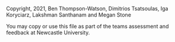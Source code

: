 Copyright, 2021, Ben Thompson-Watson, Dimitrios Tsatsoulas, Iga Koryciarz, Lakshman Santhanam 
 and Megan Stone

You may copy or use this file as part of the teams assessment and feedback at
Newcastle University.